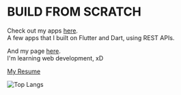 # BUILD FROM SCRATCH

Check out my apps [here](https://drive.google.com/folderview?id=1xnki9EzS4ZLLpiFf6TB-pDoy9OzXCKgC). <br />
A few apps that I built on Flutter and Dart, using REST APIs.

And my page [here](https://ninjaasmoke.github.io). <br />
I'm learning web development, xD

[My Resume](https://drive.google.com/uc?export=download&id=1LV7J_LOuFSHOf9OYRgTBQ5XMCdW4VssP)

![Top Langs](https://github-readme-stats.vercel.app/api/top-langs/?username=ninjaasmoke&layout=compact&theme=gotham)
